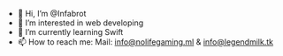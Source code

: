 - 👋 Hi, I’m @Infabrot
- 👀 I’m interested in web developing
- 🌱 I’m currently learning Swift
- 📫 How to reach me: Mail: info@nolifegaming.ml & info@legendmilk.tk

<!---
Infabrot/Infabrot is a ✨ special ✨ repository because its `README.md` (this file) appears on your GitHub profile.
You can click the Preview link to take a look at your changes.
--->
